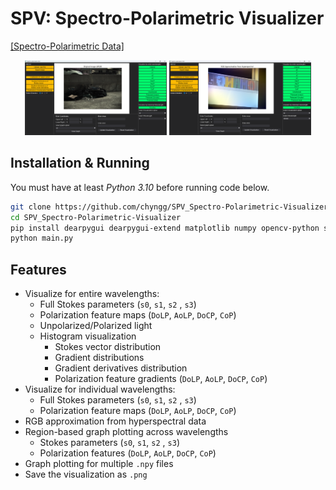 # SPV: Spectro-Polarimetric Visualizer

[[Spectro-Polarimetric Data]](https://huggingface.co/datasets/jyj7913/spectro-polarimetric)

<p align="center">
  <img src="/assets/readme/RGB_1.png" alt="RGB Image" width="45%" />
  <img src="/assets/readme/Hyperspectral_1.png" alt="Hyperspectral Image" width="45%" />
</p>


## Installation & Running
You must have at least _Python 3.10_ before running code below.
```bash
git clone https://github.com/chyngg/SPV_Spectro-Polarimetric-Visualizer.git
cd SPV_Spectro-Polarimetric-Visualizer
pip install dearpygui dearpygui-extend matplotlib numpy opencv-python scipy
python main.py
```

## Features


- Visualize for entire wavelengths:
    - Full Stokes parameters (`s0`, `s1`, `s2` , `s3`)
    - Polarization feature maps (`DoLP`, `AoLP`, `DoCP`, `CoP`)
    - Unpolarized/Polarized light
    - Histogram visualization
        - Stokes vector distribution
        - Gradient distributions
        - Gradient derivatives distribution
        - Polarization feature gradients (`DoLP`, `AoLP`, `DoCP`, `CoP`)
- Visualize for individual wavelengths:
    - Full Stokes parameters (`s0`, `s1`, `s2` , `s3`)
    - Polarization feature maps (`DoLP`, `AoLP`, `DoCP`, `CoP`)
- RGB approximation from hyperspectral data
- Region-based graph plotting across wavelengths
    - Stokes parameters (`s0`, `s1`, `s2` , `s3`)
    - Polarization features (`DoLP`, `AoLP`, `DoCP`, `CoP`)
- Graph plotting for multiple `.npy` files
- Save the visualization as `.png`